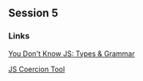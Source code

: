 ## Session 5

### Links

<a href="https://github.com/getify/You-Dont-Know-JS/tree/master/types%20%26%20grammar">
You Don't Know JS: Types & Grammar</a>

<a href="http://jscoercion.qfox.nl">JS Coercion Tool</a>


